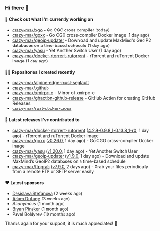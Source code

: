 ### Hi there 👋

#### 👷 Check out what I'm currently working on

- [crazy-max/xgo](https://github.com/crazy-max/xgo) - Go CGO cross compiler (today)
- [crazy-max/goxx](https://github.com/crazy-max/goxx) - Go CGO cross-compiler Docker image (1 day ago)
- [crazy-max/geoip-updater](https://github.com/crazy-max/geoip-updater) - Download and update MaxMind&#39;s GeoIP2 databases on a time-based schedule (1 day ago)
- [crazy-max/yasu](https://github.com/crazy-max/yasu) - Yet Another Switch User (1 day ago)
- [crazy-max/docker-rtorrent-rutorrent](https://github.com/crazy-max/docker-rtorrent-rutorrent) - rTorrent and ruTorrent Docker image (1 day ago)

#### 👨‍💻 Repositories I created recently

- [crazy-max/alpine-edge-musl-segfault](https://github.com/crazy-max/alpine-edge-musl-segfault)
- [crazy-max/.github](https://github.com/crazy-max/.github)
- [crazy-max/xmlrpc-c](https://github.com/crazy-max/xmlrpc-c) - Mirror of xmlrpc-c
- [crazy-max/ghaction-github-release](https://github.com/crazy-max/ghaction-github-release) - GitHub Action for creating GitHub Releases
- [crazy-max/rust-docker-cross](https://github.com/crazy-max/rust-docker-cross)

#### 🚀 Latest releases I've contributed to

- [crazy-max/docker-rtorrent-rutorrent](https://github.com/crazy-max/docker-rtorrent-rutorrent) ([4.2.9-0.9.8_1-0.13.8_1-r0](https://github.com/crazy-max/docker-rtorrent-rutorrent/releases/tag/4.2.9-0.9.8_1-0.13.8_1-r0), 1 day ago) - rTorrent and ruTorrent Docker image
- [crazy-max/goxx](https://github.com/crazy-max/goxx) ([v0.26.0](https://github.com/crazy-max/goxx/releases/tag/v0.26.0), 1 day ago) - Go CGO cross-compiler Docker image
- [crazy-max/yasu](https://github.com/crazy-max/yasu) ([v1.20.0](https://github.com/crazy-max/yasu/releases/tag/v1.20.0), 1 day ago) - Yet Another Switch User
- [crazy-max/geoip-updater](https://github.com/crazy-max/geoip-updater) ([v1.9.0](https://github.com/crazy-max/geoip-updater/releases/tag/v1.9.0), 1 day ago) - Download and update MaxMind&#39;s GeoIP2 databases on a time-based schedule
- [crazy-max/ftpgrab](https://github.com/crazy-max/ftpgrab) ([v7.9.0](https://github.com/crazy-max/ftpgrab/releases/tag/v7.9.0), 2 days ago) - Grab your files periodically from a remote FTP or SFTP server easily

#### ❤️ Latest sponsors
- [Desislava Stefanova](https://github.com/desistefanova) (2 weeks ago)
- [Adam Dullage](https://github.com/dullage) (3 weeks ago)
- _Anonymous_ (1 month ago)
- [Bryan Pinsker](https://github.com/BryanPinsker) (1 month ago)
- [Pavel Boldyrev](https://github.com/bpg) (10 months ago)

Thanks again for your support, it is much appreciated! 🙏
